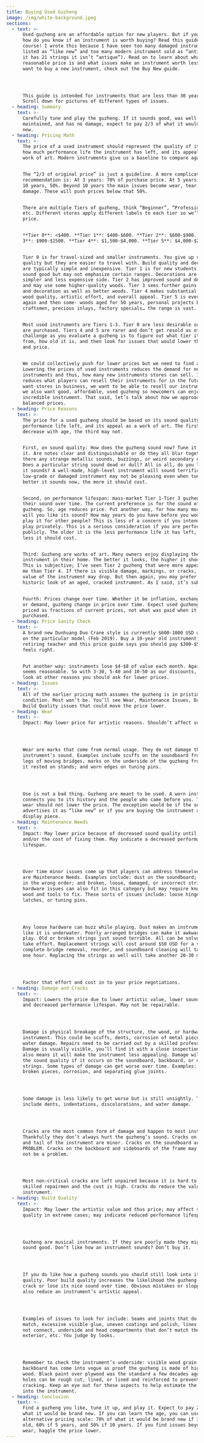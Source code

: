 ```yaml
---
title: Buying Used Guzheng
image: /img/white-background.jpeg
sections:
  - text: >-
      Used guzheng are an affordable option for new players. But if you are new,
      how do you know if an instrument is worth buying? Read this guide of
      course! I wrote this because I have seen too many damaged instruments
      listed as “like new” and too many modern instrument sold as “antique” (if
      it has 21 strings it isn’t “antique”). Read on to learn about what a
      reasonable price is and what issues make an instrument worth less. If you
      want to buy a new instrument, check out the Buy New guide.




      This guide is intended for instruments that are less than 30 years old.
      Scroll down for pictures of different types of issues.
  - heading: Summary
    text: >-
      Carefully tune and play the guzheng. If it sounds good, was well
      maintained, and has no damage, expect to pay 2/3 of what it would be brand
      new.
  - heading: Pricing Math
    text: >-
      The price of a used instrument should represent the quality of its sound,
      how much performance life the instrument has left, and its appeal as a
      work of art. Modern instruments give us a baseline to compare against.


      The “2/3 of original price” is just a guideline. A more complicated
      recommendation is: At 3 years: 70% of purchase price. At 5 years, 60%. At
      10 years, 50%. Beyond 10 years the main issues become wear, tear, and
      damage. These will push prices below that 50%.


      There are multiple Tiers of guzheng, think “Beginner”, “Professional”,
      etc. Different stores apply different labels to each tier so we’ll go by
      price. 


      **Tier 0**: <$400. **Tier 1**: $400-$600. **Tier 2**: $600-$900. **Tier
      3**: $900-$1500. **Tier 4**: $1,500-$4,000. **Tier 5**: $4,000-$20,000+.


      Tier 0 is for travel-sized and smaller instruments. You give up sound
      quality but they are easier to travel with. Build quality and decoration
      are typically simple and inexpensive. Tier 1 is for new students. They
      sound good but may not emphasize certain ranges. Decorations are on the
      simpler and less expensive side. Tier 2 has improved sound and decoration
      and may use some higher-quality woods. Tier 3 sees further gains in sound
      and decoration as well as better woods. Tier 4 makes substantial gains in
      wood quality, artistic effort, and overall appeal. Tier 5 is everything
      again and then some- woods aged for 50 years, personal projects by master
      craftsmen, precious inlays, factory specials… the range is vast.


      Most used instruments are Tiers 1-3. Tier 0 are less desirable so fewer
      are purchased. Tiers 4 and 5 are rarer and don’t get resold as often. Your
      challenge as you evaluate a guzheng is to figure out what tier it came
      from, how old it is, and then look for issues that would lower the value
      and price.


      We could collectively push for lower prices but we need to find a balance.
      Lowering the prices of used instruments reduces the demand for new
      instruments and thus, how many new instruments stores can sell. It also
      reduces what players can resell their instruments for in the future. We
      want stores in business, we want to be able to resell our instruments, but
      we also want good, affordable, used guzheng so newcomers can enjoy this
      incredible instrument. That said, let’s talk about how we approach
      balanced prices.
  - heading: Price Reasons
    text: >-
      The price for a used guzheng should be based on its sound quality,
      performance life left, and its appeal as a work of art. The first two
      decrease with age, the third may not.


      First, on sound quality: How does the guzheng sound now? Tune it and play
      it. Are notes clear and distinguishable or do they all blur together? Are
      there any strange metallic sounds, buzzings, or weird secondary noises?
      Does a particular string sound dead or dull? All in all, do you like how
      it sounds? A well-made, high-level instrument will sound terrific. A
      low-grade or damaged instrument may not be pleasing even when tuned. The
      better it sounds now, the more it should cost.


      Second, on performance lifespan: mass-market Tier 1-Tier 3 guzheng change
      their sound over time. The current preference is for the sound of younger
      guzheng. So, age reduces price. Put another way, for how many more years
      will you like its sound? How may years do you have before you would not
      play it for other people? This is less of a concern if you intend to only
      play privately. This is a serious consideration if you are performing
      publicly. The older it is the less performance life it has left, so the
      less it should cost.


      Third: Guzheng are works of art. Many owners enjoy displaying the
      instrument in their home. The better it looks, the higher it should cost.
      This is subjective; I’ve seen Tier 2 guzheng that were more appealing to
      me than Tier 4. If there is visible damage, markings, or cracks, the "art”
      value of the instrument may drop. But then again, you may prefer the
      historic look of an aged, cracked instrument. As I said, it’s subjective.


      Fourth: Prices change over time. Whether it be inflation, exchange rate,
      or demand, guzheng change in price over time. Expect used guzheng to be
      priced as fractions of current prices, not what was paid when it was first
      purchased.
  - heading: Price Sanity Check
    text: >-
      A brand new Dunhuang Duo Crane style is currently $600-1000 USD depending
      on the particular model (Feb 2019). Buy a 10-year old instrument from a
      retiring teacher and this price guide says you should pay $300-$500. That
      feels right.


      Put another way: instruments lose $4-$8 of value each month. Again, that
      seems reasonable. So with 3-30, 5-40 and 10-50 as our discounts, let’s
      look at other reasons you should ask for lower prices.
  - heading: Issues
    text: >-
      All of the earlier pricing math assumes the guzheng is in pristine
      condition. Most won’t be. You’ll see Wear, Maintenance Issues, Damage, and
      Build Quality issues that could move the price lower.
  - heading: Wear
    text: >-
      Impact: May lower price for artistic reasons. Shouldn’t affect sound.




      Wear are marks that come from normal usage. They do not damage the
      instrument’s sound. Examples include scuffs on the soundboard from the
      legs of moving bridges, marks on the underside of the guzheng from where
      it rested on stands; and worn edges on tuning pins. 




      Use is not a bad thing. Guzheng are meant to be used. A worn instrument
      connects you to its history and the people who came before you. Therefore,
      wear should not lower the price. The exception would be if the seller
      advertises it as “like new” or if you are buying the instrument as a
      display piece.
  - heading: Maintenance Needs
    text: >-
      Impact: May lower price because of decreased sound quality until fixed
      and/or the cost of fixing them. May indicate a decreased performance
      lifespan.




      Over time minor issues come up that players can address themselves. These
      are Maintenance Needs. Examples include: dust on the soundboard; bridges
      in the wrong order; and broken, loose, damaged, or incorrect strings. Some
      hardware issues can also fit in this category but may require knowledge of
      wood and tools to fix. These sorts of issues include: loose hinges,
      latches, or tuning pins.




      Any loose hardware can buzz while playing. Dust makes an instrument sound
      like it is underwater. Poorly arranged bridges can make it awkward to
      play. Old or broken strings just sound terrible. All can be solved but all
      take effort. Replacement strings will cost around $50 USD for a set. A
      complete bridge removal, reorder, and soundboard cleaning will take about
      one hour. Replacing the strings as well will take another 20-30 minutes.




      Factor that effort and cost in to your price negotiations.
  - heading: Damage and Cracks
    text: >-
      Impact: Lowers the price due to lower artistic value, lower sound quality,
      and decreased performance lifespan. May not be repairable.




      Damage is physical breakage of the structure, the wood, or hardware of the
      instrument. This could be scuffs, dents, corrosion of metal pieces, or
      water damage. Repairs need to be carried out by a skilled professional.
      Damage is usually visible, you’ll find it with a close inspection. That
      also means it will make the instrument less appealing. Damage will affect
      the sound quality if it occurs on the soundboard, backboard, or near the
      strings. Some types of damage can get worse over time. Examples: Cracks,
      broken pieces, corrosion, and separating glue joints.




      Some damage is less likely to get worse but is still unsightly. These
      include dents, indentations, discolorations, and water damage.




      Cracks are the most common form of damage and happen to most instruments.
      Thankfully they don’t always hurt the guzheng’s sound. Cracks on the head
      and tail of the instrument are minor. Cracks on the soundboard are a BIG
      PROBLEM. Cracks on the backboard and sideboards of the frame may or mat
      not be a problem.




      Most non-critical cracks are left unpaired because it is hard to find
      skilled repairmen and the cost is high. Cracks do reduce the value of the
      instrument.
  - heading: Build Quality
    text: >-
      Impact: May lower the artistic value and thus price; may affect sound
      quality in extreme cases; may indicate reduced performance lifespan.




      Guzheng are musical instruments. If they are poorly made they might not
      sound good. Don’t like how an instrument sounds? Don’t buy it.




      If you do like how a guzheng sounds you should still look into its build
      quality. Poor build quality increases the likelihood the guzheng will
      crack or lose its nice sound over time. Obvious mistakes or sloppiness may
      also reduce an instrument’s artistic appeal.




      Examples of issues to look for include: Seams and joints that do not
      match, excessive visible glue, uneven coatings and polish, lines that do
      not connect, underside and head compartments that don’t match the
      exterior, etc. You judge by looks.




      Remember to check the instrument’s underside: visible wood grain on the
      backboard has come into vogue as proof the guzheng is made of high quality
      wood. Black paint over plywood was the standard a few decades ago. Sound
      holes can be rough cut, lined, or lined and reinforced to prevent
      cracking. Keep an eye out for these aspects to help estimate the skill put
      into the instrument.
  - heading: Conclusion
    text: >-
      Find a guzheng you like, tune it up, and play it. Expect to pay 2/3 of
      what it would be brand new. If you can learn the age, you can use an
      alternative pricing scale: 70% of what it would be brand new if 3 years
      old, 60% if 5 years, and 50% if 10 years. If you find issues beyond normal
      wear, haggle the price lower.
---
```


